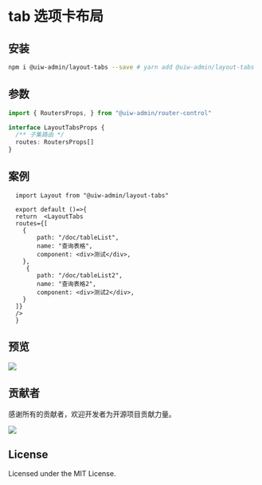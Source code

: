 # tab 选项卡布局

## 安装

```bash
npm i @uiw-admin/layout-tabs --save # yarn add @uiw-admin/layout-tabs
```

## 参数

```ts
import { RoutersProps, } from "@uiw-admin/router-control"

interface LayoutTabsProps {
  /** 子集路由 */ 
  routes: RoutersProps[]
}
```

## 案例

```tsx
  import Layout from "@uiw-admin/layout-tabs"

  export default ()=>{
  return  <LayoutTabs 
  routes={[
    {
        path: "/doc/tableList",
        name: "查询表格",
        component: <div>测试</div>,
    },
     {
        path: "/doc/tableList2",
        name: "查询表格2",
        component: <div>测试2</div>,
    }
  ]} 
  />
  }
```

## 预览

![](https://user-images.githubusercontent.com/49544090/150922472-e8882ecc-298a-4bad-8141-0d640fd167ff.png)


## 贡献者

感谢所有的贡献者，欢迎开发者为开源项目贡献力量。

<a href="https://github.com/uiwjs/uiw-admin/graphs/contributors">
  <img src="https://uiwjs.github.io/uiw-admin/CONTRIBUTORS.svg" />
</a>

## License

Licensed under the MIT License.